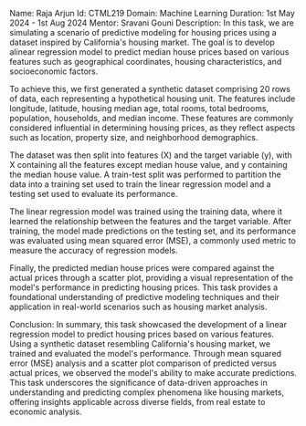 Name: Raja Arjun
Id: CTML219
Domain: Machine Learning
Duration: 1st May 2024 - 1st Aug 2024
Mentor: Sravani Gouni
Description:
         In this task, we are simulating a scenario of predictive modeling for housing prices using a dataset inspired by California's housing market. The goal is to develop alinear regression model to predict median house prices based on various features such as geographical coordinates, housing characteristics, and socioeconomic factors.

To achieve this, we first generated a synthetic dataset comprising 20 rows of data, each representing a hypothetical housing unit. The features include longitude, latitude, housing median age, total rooms, total bedrooms, population, households, and median income. These features are commonly considered influential in determining housing prices, as they reflect aspects such as location, property size, and neighborhood demographics.

The dataset was then split into features (X) and the target variable (y), with X containing all the features except median house value, and y containing the median house value. A train-test split was performed to partition the data into a training set used to train the linear regression model and a testing set used to evaluate its performance.

The linear regression model was trained using the training data, where it learned the relationship between the features and the target variable. After training, the model made predictions on the testing set, and its performance was evaluated using mean squared error (MSE), a commonly used metric to measure the accuracy of regression models.

Finally, the predicted median house prices were compared against the actual prices through a scatter plot, providing a visual representation of the model's performance in predicting housing prices. This task provides a foundational understanding of predictive modeling techniques and their application in real-world scenarios such as housing market analysis. 

Conclusion:
        In summary, this task showcased the development of a linear regression model to predict housing prices based on various features. Using a synthetic dataset resembling California's housing market, we trained and evaluated the model's performance. Through mean squared error (MSE) analysis and a scatter plot comparison of predicted versus actual prices, we observed the model's ability to make accurate predictions. This task underscores the significance of data-driven approaches in understanding and predicting complex phenomena like housing markets, offering insights applicable across diverse fields, from real estate to economic analysis.
